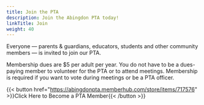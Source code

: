 ```yaml
---
title: Join the PTA
description: Join the Abingdon PTA today!
linkTitle: Join
weight: 40
---
```


Everyone — parents & guardians, educators, students and other community members — is invited to join our PTA.

Membership dues are $5 per adult per year. You do not have to be a dues-paying member to volunteer for the PTA or to attend meetings. Membership is required if you want to vote during meetings or be a PTA officer.

{{< button href="https://abingdonpta.memberhub.com/store/items/717576" >}}Click Here to Become a PTA Member{{< /button >}}